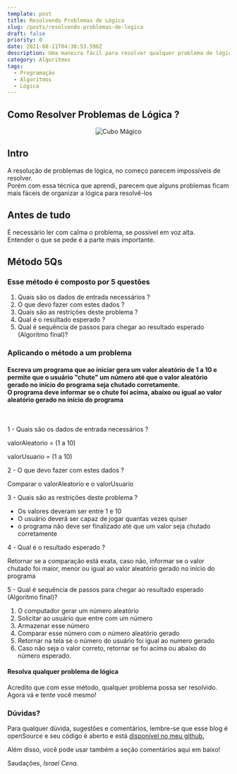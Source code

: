 ```yaml
---
template: post
title: Resolvendo Problemas de Lógica
slug: /posts/resolvendo-problemas-de-logica
draft: false
priority: 0
date: 2021-08-11T04:38:53.596Z
description: Uma maneira fácil para resolver qualquer problema de lógica
category: Algoritmos
tags:
  - Programação
  - Algoritmos
  - Lógica
---
```


## Como Resolver Problemas de Lógica ?

<center>

![Cubo Mágico](/media/resolvendo-problemas/cubo-magico.jpg)

</center>

## Intro

A resolução de problemas de lógica, no começo parecem impossíveis de resolver.<br />
Porém com essa técnica que aprendi, parecem que alguns problemas ficam<br /> mais fáceis de organizar a lógica para resolvê-los

## Antes de tudo

É necessário ler com calma o problema, se possível em voz alta.<br /> Entender o que se pede é a parte mais importante.

## Método 5Qs

### Esse método é composto por 5 questões

1. Quais são os dados de entrada necessários ?
2. O que devo fazer com estes dados ?
3. Quais são as restrições deste problema ?
4. Qual é o resultado esperado ?
5. Qual é sequência de passos para chegar ao resultado esperado (Algoritmo final)?

### Aplicando o método a um problema

#### Escreva um programa que ao iniciar gera um valor aleatório de 1 a 10 e permite que o usuário "chute" um número até que o valor aleatório gerado no início do programa seja chutado corretamente.<br /> O programa deve informar se o chute foi acima, abaixo ou igual ao valor aleatório gerado no início do programa
<br/>
<p>
1 - Quais são os dados de entrada necessários ?

valorAleatorio = (1 a 10) <br/>

valorUsuario = (1 a 10) 
</p>

2 - O que devo fazer com estes dados ?
<p>Comparar o valorAleatorio e o valorUsuario </p>

3 - Quais são as restrições deste problema ?

- Os valores deveram ser entre 1 e 10
- O usuário deverá ser capaz de jogar quantas vezes quiser
- o programa não deve ser finalizado até que um valor seja chutado corretamente

4 - Qual é o resultado esperado ?

Retornar se a comparação está exata, caso não, 
informar se o valor chutado foi maior, 
menor ou igual ao valor aleatório gerado 
no início do programa

5 - Qual é sequência de passos para chegar ao resultado esperado (Algoritmo final)?
1. O computador gerar um número aleatório
2. Solicitar ao usuário que entre com um número
3. Armazenar esse número
4. Comparar esse número com o número aleatório gerado
5. Retornar na tela se o número do usuário foi igual ao numero gerado
6. Caso não seja o valor correto, retornar se foi acima ou abaixo do número esperado.

#### Resolva qualquer problema de lógica
Acredito que com esse método, qualquer problema possa ser resolvido. Agora vá e tente você mesmo!

### Dúvidas?

Para qualquer dúvida, sugestões e comentários, lembre-se que esse blog é openSource e seu código é aberto e está [disponível no meu github.](https://github.com/israelcena/siteblog)

Além disso, você pode usar também a seção comentários aqui em baixo!

Saudações, _Israel Cena_. 